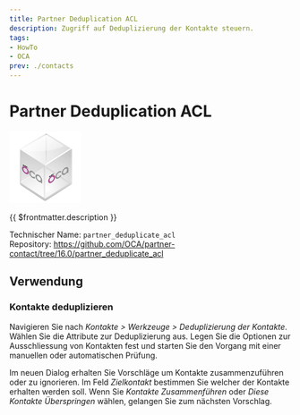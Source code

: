 ```yaml
---
title: Partner Deduplication ACL
description: Zugriff auf Deduplizierung der Kontakte steuern.
tags:
- HowTo
- OCA
prev: ./contacts
---
```

# Partner Deduplication ACL
![icon_oca_app](attachments/icon_oca_app.png)

{{ $frontmatter.description }}

Technischer Name: `partner_deduplicate_acl`\
Repository: <https://github.com/OCA/partner-contact/tree/16.0/partner_deduplicate_acl>

## Verwendung

### Kontakte deduplizieren

Navigieren Sie nach *Kontakte > Werkzeuge > Deduplizierung der Kontakte*. Wählen Sie die Attribute zur Deduplizierung aus. Legen Sie die Optionen zur Ausschliessung von Kontakten fest und starten Sie den Vorgang mit einer manuellen oder automatischen Prüfung.

Im neuen Dialog erhalten Sie Vorschläge um Kontakte zusammenzuführen oder zu ignorieren. Im Feld *Zielkontakt* bestimmen Sie welcher der Kontakte erhalten werden soll. Wenn Sie *Kontakte Zusammenführen* oder *Diese Kontakte Überspringen* wählen, gelangen Sie zum nächsten Vorschlag.